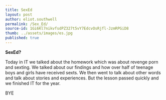 ```yaml
---
title: SexEd
layout: post
author: eliot.southwell
permalink: /Sex_Ed/
source-id: 1Gi6Kl7nikvfsdPZ327t5vY7EdcvOsRjfl-JzmRPGiD8
thumb: ../assets/images/es.jpg
published: true
---
```

**SexEd?**



Today in IT we talked about the homework which was about revenge porn and sexting. We talked about our findings and how over half of teenage boys and girls have received sexts. We then went  to talk about other words and talk about stories and experiences. But the lesson passed quickly and we finished IT for the year.

BYE

